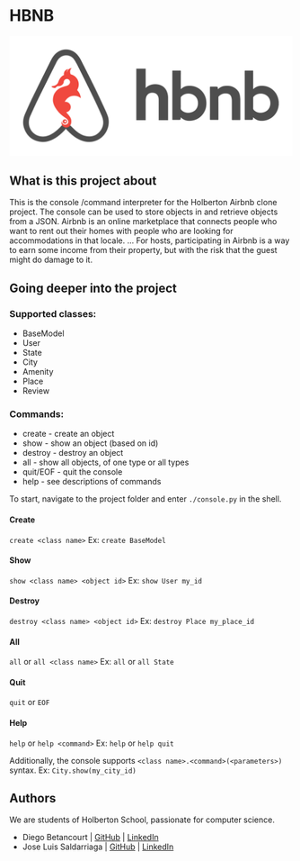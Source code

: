 # HBNB

![HBNB Logo](hbnb-logo.png)

## What is this project about
This is the console /command interpreter for the Holberton Airbnb clone project. The console can be used to store objects in and retrieve objects from a JSON.
Airbnb is an online marketplace that connects people who want to rent out their homes with people who are looking for accommodations in that locale. ... For hosts, participating in Airbnb is a way to earn some income from their property, but with the risk that the guest might do damage to it.

## Going deeper into the project
### Supported classes:
* BaseModel
* User
* State
* City
* Amenity
* Place
* Review

### Commands:
* create - create an object
* show - show an object (based on id)
* destroy - destroy an object
* all - show all objects, of one type or all types
* quit/EOF - quit the console
* help - see descriptions of commands

To start, navigate to the project folder and enter `./console.py` in the shell.

#### Create
`create <class name>`
Ex:
`create BaseModel`

#### Show
`show <class name> <object id>`
Ex:
`show User my_id`

#### Destroy
`destroy <class name> <object id>`
Ex:
`destroy Place my_place_id`

#### All
`all` or `all <class name>`
Ex:
`all` or `all State`

#### Quit
`quit` or `EOF`

#### Help
`help` or `help <command>`
Ex:
`help` or `help quit`

Additionally, the console supports `<class name>.<command>(<parameters>)` syntax.
Ex:
`City.show(my_city_id)`

## Authors
We are students of Holberton School, passionate for computer science.
* Diego Betancourt | [GitHub](https://github.com/dfbq91) | [LinkedIn](https://www.linkedin.com/in/diegofernandobetancourtquintero/)
* Jose Luis Saldarriaga | [GitHub](https://github.com/asoka904) | [LinkedIn](https://www.linkedin.com/in/jose-saldarriaga/)